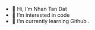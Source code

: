 - 👋 Hi, I’m Nhan Tan Dat
- 👀 I’m interested in code
- 🌱 I’m currently learning Github
.

<!---
1tandat/1tandat is a ✨ special ✨ repository because its `README.md` (this file) appears on your GitHub profile.
You can click the Preview link to take a look at your changes.
--->
